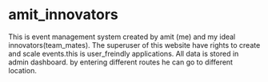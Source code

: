 # amit_innovators
This is event management system created by amit (me) and my ideal innovators(team_mates). The superuser of this website have rights to create and scale events.this is user_freindly applications. All data is stored in admin dashboard. by entering different routes he can go to different location.
